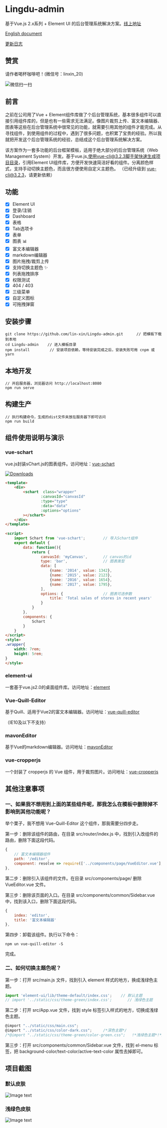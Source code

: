 # Lingdu-admin #
基于Vue.js 2.x系列 + Element UI 的后台管理系统解决方案。[线上地址](http://blog.gdfengshuo.com/example/work/)

[English document](https://github.com/lin-xin/manage-system/blob/master/README_EN.md)

[更新日志](https://github.com/lin-xin/Lingdu-admin/releases)

## 赞赏
请作者喝杯咖啡吧！(微信号：linxin_20)

![微信扫一扫](http://blog.gdfengshuo.com/images/weixin.jpg)

## 前言 ##
之前在公司用了Vue + Element组件库做了个后台管理系统，基本很多组件可以直接引用组件库的，但是也有一些需求无法满足。像图片裁剪上传、富文本编辑器、图表等这些在后台管理系统中很常见的功能，就需要引用其他的组件才能完成。从寻找组件，到使用组件的过程中，遇到了很多问题，也积累了宝贵的经验。所以我就把开发这个后台管理系统的经验，总结成这个后台管理系统解决方案。

该方案作为一套多功能的后台框架模板，适用于绝大部分的后台管理系统（Web Management System）开发。基于vue.js,使用vue-cli@3.2.3脚手架快速生成项目目录，引用Element UI组件库，方便开发快速简洁好看的组件。分离颜色样式，支持手动切换主题色，而且很方便使用自定义主题色。
（已经升级到 vue-cli@3.2.3，请更新依赖）

## 功能 ##
- [x] Element UI
- [x] 登录/注销
- [x] Dashboard
- [x] 表格
- [x] Tab选项卡
- [x] 表单
- [x] 图表 :bar_chart:
- [x] 富文本编辑器
- [x] markdown编辑器
- [x] 图片拖拽/裁剪上传
- [x] 支持切换主题色 :sparkles:
- [x] 列表拖拽排序
- [x] 权限测试
- [x] 404 / 403
- [x] 三级菜单
- [x] 自定义图标
- [x] 可拖拽弹窗

## 安装步骤 ##

	git clone https://github.com/lin-xin/Lingdu-admin.git      // 把模板下载到本地
	cd Lingdu-admin    // 进入模板目录
	npm install         // 安装项目依赖，等待安装完成之后，安装失败可用 cnpm 或 yarn

## 本地开发 ##

	// 开启服务器，浏览器访问 http://localhost:8080
	npm run serve

## 构建生产 ##

	// 执行构建命令，生成的dist文件夹放在服务器下即可访问
	npm run build

## 组件使用说明与演示 ##

### vue-schart ###
vue.js封装sChart.js的图表组件。访问地址：[vue-schart](https://github.com/linxin/vue-schart)
<p><a href="https://www.npmjs.com/package/vue-schart"><img src="https://img.shields.io/npm/dm/vue-schart.svg" alt="Downloads"></a></p>

```html
<template>
    <div>
        <schart  class="wrapper"
				:canvasId="canvasId"
				:type="type"
				:data="data"
				:options="options"
		></schart>
    </div>
</template>
	
<script>
    import Schart from 'vue-schart';        // 导入Schart组件
    export default {
        data: function(){
            return {
                canvasId: 'myCanvas',       // canvas的id
                type: 'bar',                // 图表类型
                data: [
                    {name: '2014', value: 1342},
                    {name: '2015', value: 2123},
                    {name: '2016', value: 1654},
                    {name: '2017', value: 1795},
                ],
                options: {                  // 图表可选参数
                    title: 'Total sales of stores in recent years'
                }
            }
        },
        components: {
            Schart
        }
    }
</script>
<style>
.wrapper{
	width: 7rem;
	height: 5rem;
}
</style>
```

### element-ui ###
一套基于vue.js2.0的桌面组件库。访问地址：[element](http://element.eleme.io/#/zh-CN/component/layout)

### Vue-Quill-Editor ###
基于Quill、适用于Vue2的富文本编辑器。访问地址：[vue-quill-editor](https://github.com/surmon-china/vue-quill-editor)

（IE10及以下不支持）

### mavonEditor ###
基于Vue的markdown编辑器。访问地址：[mavonEditor](https://github.com/hinesboy/mavonEditor)

### vue-cropperjs ###
一个封装了 cropperjs 的 Vue 组件，用于裁剪图片。访问地址：[vue-cropperjs](https://github.com/Agontuk/vue-cropperjs)

## 其他注意事项 ##
### 一、如果我不想用到上面的某些组件呢，那我怎么在模板中删除掉不影响到其他功能呢？ ###

举个栗子，我不想用 Vue-Quill-Editor 这个组件，那我需要分四步走。

第一步：删除该组件的路由，在目录 src/router/index.js 中，找到引入改组件的路由，删除下面这段代码。

```JavaScript
{
    // 富文本编辑器组件
    path: '/editor',
    component: resolve => require(['../components/page/VueEditor.vue'], resolve) 
},
```

第二步：删除引入该组件的文件。在目录 src/components/page/ 删除 VueEditor.vue 文件。

第三步：删除该页面的入口。在目录 src/components/common/Sidebar.vue 中，找到该入口，删除下面这段代码。
	
```js
{
	index: 'editor',
	title: '富文本编辑器'
},
```

第四步：卸载该组件。执行以下命令：
	
	npm un vue-quill-editor -S

完成。

### 二、如何切换主题色呢？ ###

第一步：打开 src/main.js 文件，找到引入 element 样式的地方，换成浅绿色主题。

```javascript
import 'element-ui/lib/theme-default/index.css';    // 默认主题
// import '../static/css/theme-green/index.css';       // 浅绿色主题
```

第二步：打开 src/App.vue 文件，找到 style 标签引入样式的地方，切换成浅绿色主题。

```javascript
@import "../static/css/main.css";
@import "../static/css/color-dark.css";     /*深色主题*/
/*@import "../static/css/theme-green/color-green.css";   !*浅绿色主题*!*/
```

第三步：打开 src/components/common/Sidebar.vue 文件，找到 el-menu 标签，把 background-color/text-color/active-text-color 属性去掉即可。

## 项目截图 ##
### 默认皮肤 ###

![Image text](https://github.com/lin-xin/manage-system/raw/master/screenshots/wms1.png)

### 浅绿色皮肤 ###

![Image text](https://github.com/lin-xin/manage-system/raw/master/screenshots/wms2.png)
